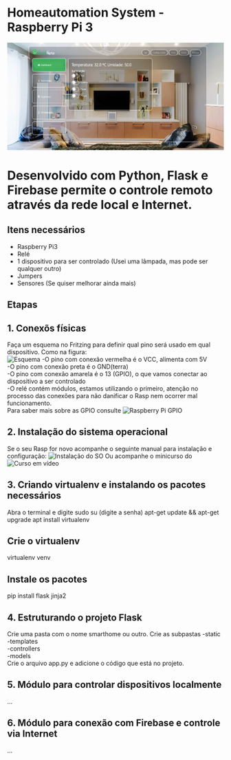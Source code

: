 # Homeautomation System - Raspberry Pi 3
![SmartHome](https://github.com/joselinosantosti/automacao-raspberrypi/blob/master/smarthome.png)

# Desenvolvido com Python, Flask e Firebase permite o controle remoto através da rede local e Internet.

## Itens necessários
* Raspberry Pi3
* Relé
* 1 dispositivo para ser controlado (Usei uma lâmpada, mas pode ser qualquer outro)
* Jumpers
* Sensores (Se quiser melhorar ainda mais)

## Etapas
## 1. Conexõs físicas
Faça um esquema no Fritzing para definir qual pino será usado em qual dispositivo. Como na figura:<br>
![Esquema](https://github.com/joselinosantosti/homeautomation-raspberrypi/blob/master/esquema.png)
-O pino com conexão vermelha é o VCC, alimenta com 5V<br>
-O pino com conexão preta é o GND(terra)<br>
-O pino com conexão amarela é o 13 (GPIO), o que vamos conectar ao dispositivo a ser controlado<br>
-O relé contém módulos, estamos utilizando o primeiro, atenção no processo das conexões para não danificar o Rasp nem ocorrer mal funcionamento.<br>
Para saber mais sobre as GPIO consulte ![Raspberry Pi GPIO](https://www.w3schools.com/nodejs/nodejs_raspberrypi_gpio_intro.asp)

## 2. Instalação do sistema operacional
Se o seu Rasp for novo acompanhe o seguinte manual para instalação e configuração:
![Instalação do SO](https://www.w3schools.com/nodejs/nodejs_raspberrypi.asp)
Ou acompanhe o minicurso do ![Curso em vídeo](https://www.youtube.com/watch?v=iBMXYA5rva8&list=PLHz_AreHm4dnGZ_nudmN4rvyLk2fHFRzy&index=11)

## 3. Criando virtualenv e instalando os pacotes necessários
Abra o terminal e digite
sudo su (digite a senha)
apt-get update && apt-get upgrade
apt install virtualenv

## Crie o virtualenv
virtualenv venv

## Instale os pacotes
pip install flask jinja2

## 4. Estruturando o projeto  Flask
Crie uma pasta com o nome smarthome ou outro.
Crie as subpastas
-static<br>
-templates<br>
-controllers<br>
-models<br>
Crie o arquivo app.py e adicione o código que está no projeto.

## 5. Módulo para controlar dispositivos localmente
...

## 6. Módulo para conexão com Firebase e controle via Internet
...
